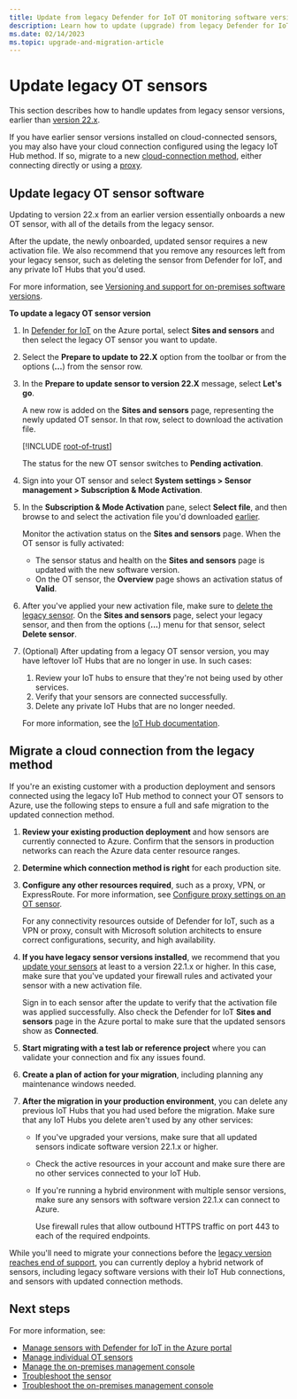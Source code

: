 ```yaml
---
title: Update from legacy Defender for IoT OT monitoring software versions
description: Learn how to update (upgrade) from legacy Defender for IoT software on OT sensors and on-premises management servers.
ms.date: 02/14/2023
ms.topic: upgrade-and-migration-article
---
```



# Update legacy OT sensors

<!--move this to a new article-->
This section describes how to handle updates from legacy sensor versions, earlier than [version 22.x](release-notes.md#versions-221x).

If you have earlier sensor versions installed on cloud-connected sensors, you may also have your  cloud connection configured using the legacy IoT Hub method. If so, migrate to a new [cloud-connection method](architecture-connections.md), either connecting directly or using a [proxy](connect-sensors.md).

## Update legacy OT sensor software

Updating to version 22.x from an earlier version essentially onboards a new OT sensor, with all of the details from the legacy sensor.

After the update, the newly onboarded, updated sensor requires a new activation file. We also recommend that you remove any resources left from your legacy sensor, such as deleting the sensor from Defender for IoT, and any private IoT Hubs that you'd used.

For more information, see [Versioning and support for on-premises software versions](release-notes.md#versioning-and-support-for-on-premises-software-versions).

**To update a legacy OT sensor version**

1. In [Defender for IoT](https://ms.portal.azure.com/#view/Microsoft_Azure_IoT_Defender/IoTDefenderDashboard/~/Getting_started) on the Azure portal, select **Sites and sensors** and then select the legacy OT sensor you want to update.

1. Select the **Prepare to update to 22.X** option from the toolbar or from the options (**...**) from the sensor row.

1. <a name="activation-file"></a>In the **Prepare to update sensor to version 22.X** message, select **Let's go**.

    A new row is added on the **Sites and sensors** page, representing the newly updated OT sensor. In that row, select to download the activation file.

    [!INCLUDE [root-of-trust](includes/root-of-trust.md)]

    The status for the new OT sensor switches to **Pending activation**.

1. Sign into your OT sensor and select **System settings > Sensor management > Subscription & Mode Activation**.

1. In the **Subscription & Mode Activation** pane, select **Select file**, and then browse to and select the activation file you'd downloaded [earlier](#activation-file).

    Monitor the activation status on the **Sites and sensors** page. When the OT sensor is fully activated:

    - The sensor status and health on the **Sites and sensors** page is updated with the new software version.
    - On the OT sensor, the **Overview** page shows an activation status of **Valid**.

1. After you've applied your new activation file, make sure to [delete the legacy sensor](how-to-manage-sensors-on-the-cloud.md#sensor-management-options-from-the-azure-portal). On the **Sites and sensors** page, select your legacy sensor, and then from the options (**...**) menu for that sensor, select **Delete sensor**.

1. (Optional) After updating from a legacy OT sensor version, you may have leftover IoT Hubs that are no longer in use. In such cases:

    1. Review your IoT hubs to ensure that they're not being used by other services.
    1. Verify that your sensors are connected successfully.
    1. Delete any private IoT Hubs that are no longer needed.

    For more information, see the [IoT Hub documentation](../../iot-hub/iot-hub-create-through-portal.md).

## Migrate a cloud connection from the legacy method

If you're an existing customer with a production deployment and sensors connected using the legacy IoT Hub method to connect your OT sensors to Azure, use the following steps to ensure a full and safe migration to the updated connection method.

1. **Review your existing production deployment** and how sensors are currently connected to Azure. Confirm that the sensors in production networks can reach the Azure data center resource ranges.

1. **Determine which connection method is right** for each production site.

1. **Configure any other resources required**, such as a proxy, VPN, or ExpressRoute. For more information, see [Configure proxy settings on an OT sensor](connect-sensors.md).

    For any connectivity resources outside of Defender for IoT, such as a VPN or proxy, consult with Microsoft solution architects to ensure correct configurations, security, and high availability.

1. **If you have legacy sensor versions installed**, we recommend that you [update your sensors](#update-legacy-ot-sensors) at least to a version 22.1.x or higher. In this case, make sure that you've updated your firewall rules and activated your sensor with a new activation file.

    Sign in to each sensor after the update to verify that the activation file was applied successfully. Also check the Defender for IoT **Sites and sensors** page in the Azure portal to make sure that the updated sensors show as **Connected**.

1. **Start migrating with a test lab or reference project** where you can validate your connection and fix any issues found.

1. **Create a plan of action for your migration**, including planning any maintenance windows needed.

1. **After the migration in your production environment**, you can delete any previous IoT Hubs that you had used before the migration. Make sure that any IoT Hubs you delete aren't used by any other services:

    - If you've upgraded your versions, make sure that all updated sensors indicate software version 22.1.x or higher.

    - Check the active resources in your account and make sure there are no other services connected to your IoT Hub.

    - If you're running a hybrid environment with multiple sensor versions, make sure any sensors with software version 22.1.x can connect to Azure.

        Use firewall rules that allow outbound HTTPS traffic on port 443 to each of the required endpoints.

While you'll need to migrate your connections before the [legacy version reaches end of support](release-notes.md#versioning-and-support-for-on-premises-software-versions), you can currently deploy a hybrid network of sensors, including legacy software versions with their IoT Hub connections, and sensors with updated connection methods.

## Next steps

For more information, see:

- [Manage sensors with Defender for IoT in the Azure portal](how-to-manage-sensors-on-the-cloud.md)
- [Manage individual OT sensors](how-to-manage-individual-sensors.md)
- [Manage the on-premises management console](how-to-manage-the-on-premises-management-console.md)
- [Troubleshoot the sensor](how-to-troubleshoot-the-sensor.md)
- [Troubleshoot the on-premises management console](how-to-troubleshoot-the-on-premises-management-console.md)
